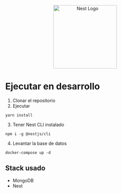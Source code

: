 <p align="center">
  <a href="http://nestjs.com/" target="blank"><img src="https://nestjs.com/img/logo-small.svg" width="200" alt="Nest Logo" /></a>
</p>

# Ejecutar en desarrollo

1. Clonar el repositorio
2. Ejecutar
````
yarn install
````

3. Tener Nest CLI instalado
````
npm i -g @nestjs/cli
````


4. Levantar la base de datos
````
docker-compose up -d
````

## Stack usado
* MongoDB
* Nest
